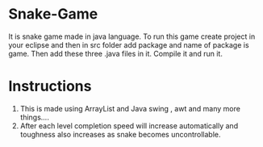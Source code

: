 # Snake-Game
It is snake game made in java language. To run this game create project in your eclipse and then in src folder
add package and name of package is game.
Then add these three .java files in it.
Compile it and run it.
# Instructions
1. This is made using ArrayList and Java swing , awt and many more things....
2. After each level completion speed will increase automatically and toughness also increases
   as snake becomes uncontrollable.
